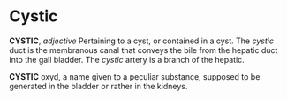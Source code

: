 # Cystic

**CYSTIC**, _adjective_ Pertaining to a cyst, or contained in a cyst. The _cystic_ duct is the membranous canal that conveys the bile from the hepatic duct into the gall bladder. The _cystic_ artery is a branch of the hepatic.

**CYSTIC** oxyd, a name given to a peculiar substance, supposed to be generated in the bladder or rather in the kidneys.